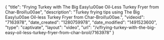 {
    "title": "Frying Turkey with The Big Easy\u00ae Oil-Less Turkey Fryer from Char-Broil\u00ae",
    "description": "Turkey frying tips using The Big Easy\u00ae Oil-less Turkey Fryer from Char-Broil\u00ae.",
    "videoid": "7163978",
    "date_created": "1280759978",
    "date_modified": "1491523600",
    "type": "captivate",
    "layout": "video",
    "url": "\/v\/frying-turkey-with-the-big-easy-oil-less-turkey-fryer-from-char-broil\/7163978"
}